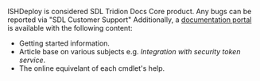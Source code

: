 ﻿ISHDeploy is considered SDL Tridion Docs Core product. Any bugs can be reported via "SDL Customer Support"
Additionally, a [documentation portal](https://sdl.github.io/ISHDeploy/13.0/) is available with the following content:
- Getting started information.
- Article base on various subjects e.g. *Integration with security token service*.
- The online equivelant of each cmdlet's help.  